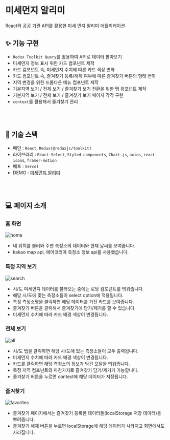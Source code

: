# 미세먼지 알리미
React와 공공 기관 API를 활용한 미세 먼지 알리미 애플리케이션

## ✨ 기능 구현
- `Redux Toolkit Query`를 활용하여 API로 데이터 받아오기
- 미세먼지 정보 표시 위한 카드 컴포넌트 제작
- 카드 컴포넌트 속, 미세먼지 수치에 따른 카드 색상 변화
- 카드 컴포넌트 속, 즐겨찾기 등록/해제 여부에 따른 즐겨찾기 버튼의 형태 변화
- 지역 변경을 위한 드롭다운 메뉴 컴포넌트 제작
- 기본지역 보기 / 전체 보기 / 즐겨찾기 보기 전환을 위한 탭 컴포넌트 제작
- 기본지역 보기 / 전체 보기 / 즐겨찾기 보기 페이지 각각 구현
- `context`를 활용해서 즐겨찾기 관리

<br /><br />
## 🔧 기술 스택
- 메인 : `React`, `Redux(@reduxjs/toolkit)`
- 라이브러리 : `React-Select`, `Styled-components`, `Chart.js`, `axios`, `react-icons`, `framer-motion`
- 배포 : `Vercel`
- DEMO : [미세먼지 알리미](https://finedust-alimi.netlify.app/)

<br /><br />

## 💻 페이지 소개

### 홈 화면
![home](https://user-images.githubusercontent.com/102499959/229285448-61aff0a7-ffd1-4b4b-bdb1-5494d43fa374.gif)
- 내 위치를 불러와 주변 측정소의 데이터와 현재 날씨를 보여줍니다.
- kakao map api, 에어코리아 측정소 정보 api를 사용했습니다.

### 특정 지역 보기
![search](https://user-images.githubusercontent.com/102499959/229285492-d2e375a4-850d-49b6-8e93-bc8904e7d562.gif)
- 시/도 미세먼지 데이터를 불러오는 중에는 로딩 컴포넌트를 띄워줍니다. 
- 해당 시/도에 맞는 측정소들이 select option에 적용됩니다.
- 특정 측정소명을 클릭하면 해당 데이터를 가진 카드를 보여줍니다.
- 즐겨찾기 버튼을 클릭해서 즐겨찾기에 담기/제거를 할 수 있습니다.
- 미세먼지 수치에 따라 카드 배경 색상이 변경됩니다.

### 전체 보기
![all](https://user-images.githubusercontent.com/102499959/229285562-918216c7-813b-48af-9f66-1cfdec94fecb.gif)
- 시/도 탭을 클릭하면 해당 시/도에 있는 측정소들이 모두 출력됩니다.
- 미세먼지 수치에 따라 카드 배경 색상이 변경됩니다.
- 카드를 클릭하면 해당 측정소의 정보가 담긴 모달을 띄워줍니다.
- 특정 지역 컴포넌트와 마찬가지로 즐겨찾기 담기/제거가 가능합니다.
- 즐겨찾기 버튼을 누르면 context에 해당 데이터가 저장됩니다.


### 즐겨찾기
![favorites](https://user-images.githubusercontent.com/102499959/229285717-ffc8c94f-d5ff-477b-8d40-b2632cb5b93d.gif)
- 즐겨찾기 페이지에서는 즐겨찾기 등록한 데이터들(localStorage 저장 데이터)을 뿌려줍니다.
- 즐겨찾기 해제 버튼을 누르면 localStorage에 해당 데이터가 사라지고 화면에서도 사라집니다.

